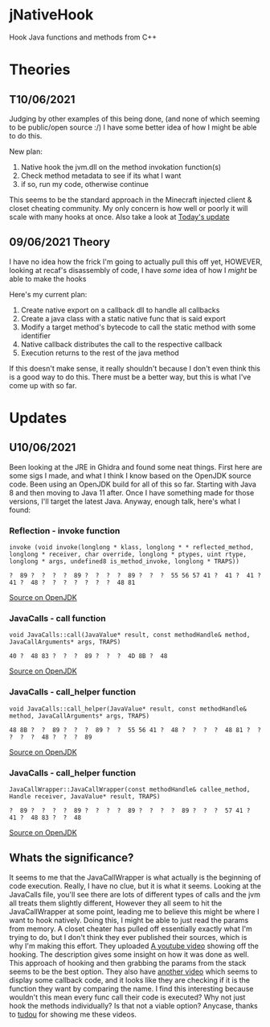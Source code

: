 # jNativeHook
 Hook Java functions and methods from C++

# Theories
## T10/06/2021
Judging by other examples of this being done, (and none of which seeming to be public/open source :/) I have some better idea of how I might be able to do this.

New plan:
1. Native hook the jvm.dll on the method invokation function(s)
2. Check method metadata to see if its what I want
3. if so, run my code, otherwise continue

This seems to be the standard approach in the Minecraft injected client & closet cheating community. My only concern is how well or poorly it will scale with many hooks at once. Also take a look at [Today's update](#U10062021)

## 09/06/2021 Theory
I have no idea how the frick I'm going to actually pull this off yet, HOWEVER, looking at recaf's disassembly of code, I have *some* idea of how I *might* be able to make the hooks

Here's my current plan:
1. Create native export on a callback dll to handle all callbacks
2. Create a java class with a static native func that is said export
3. Modify a target method's bytecode to call the static method with some identifier
4. Native callback distributes the call to the respective callback
5. Execution returns to the rest of the java method

If this doesn't make sense, it really shouldn't because I don't even think this is a good way to do this. There must be a better way, but this is what I've come up with so far.

# Updates
## U10/06/2021

Been looking at the JRE in Ghidra and found some neat things. First here are some sigs I made, and what I think I know based on the OpenJDK source code. Been using an OpenJDK build for all of this so far. Starting with Java 8 and then moving to Java 11 after. Once I have something made for those versions, I'll target the latest Java. Anyway, enough talk, here's what I found:

### Reflection - invoke function
``invoke (void invoke(longlong * klass, longlong * * reflected_method, longlong * receiver, char override, longlong * ptypes, uint rtype, longlong * args, undefined8 is_method_invoke, longlong * TRAPS))``

``?  89 ?  ?  ?  ?  89 ?  ?  ?  ?  89 ?  ?  ?  55 56 57 41 ?  41 ?  41 ?  41 ?  48 ?  ?  ?  ?  ?  ?  ?  48 81``

[Source on OpenJDK](https://github.com/openjdk/jdk/blob/master/src/hotspot/share/runtime/reflection.cpp#L953)

### JavaCalls - call function
``void JavaCalls::call(JavaValue* result, const methodHandle& method, JavaCallArguments* args, TRAPS)``

``40 ?  48 83 ?  ?  ?  89 ?  ?  ?  4D 8B ?  48``

[Source on OpenJDK](https://github.com/openjdk/jdk/blob/master/src/hotspot/share/runtime/javaCalls.cpp#L338)

### JavaCalls - call_helper function
``void JavaCalls::call_helper(JavaValue* result, const methodHandle& method, JavaCallArguments* args, TRAPS)``

``48 8B ?  ?  89 ?  ?  ?  89 ?  ?  55 56 41 ?  48 ?  ?  ?  ?  48 81 ?  ?  ?  ?  ?  48 ?  ?  ?  89``

[Source on OpenJDK](https://github.com/openjdk/jdk/blob/master/src/hotspot/share/runtime/javaCalls.cpp#L346)

### JavaCalls - call_helper function
``JavaCallWrapper::JavaCallWrapper(const methodHandle& callee_method, Handle receiver, JavaValue* result, TRAPS)``

``?  89 ?  ?  ?  ?  89 ?  ?  ?  ?  89 ?  ?  ?  ?  89 ?  ?  ?  57 41 ?  41 ?  48 83 ?  ?  48``

[Source on OpenJDK](https://github.com/openjdk/jdk/blob/master/src/hotspot/share/runtime/javaCalls.cpp#L55)

## Whats the significance?
It seems to me that the JavaCallWrapper is what actually is the beginning of code execution. Really, I have no clue, but it is what it seems. Looking at the JavaCalls file, you'll see there are lots of different types of calls and the jvm all treats them slightly different, However they all seem to hit the JavaCallWrapper at some point, leading me to believe this might be where I want to hook natively. Doing this, I might be able to just read the params from memory. A closet cheater has pulled off essentially exactly what I'm trying to do, but I don't think they ever published their sources, which is why I'm making this effort. They uploaded [A youtube video](https://youtu.be/UHhoBla4IZE) showing off the hooking. The description gives some insight on how it was done as well. This approach of hooking and then grabbing the params from the stack seems to be the best option. They also have [another video](https://youtu.be/YNK0mpc6728) which seems to display some callback code, and it looks like they are checking if it is the function they want by comparing the name. I find this interesting because wouldn't this mean every func call their code is executed? Why not just hook the methods individually? Is that not a viable option? Anycase, thanks to [tudou](https://github.com/tudou) for showing me these videos.